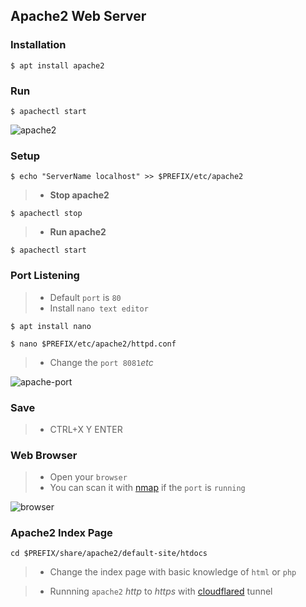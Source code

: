 ## Apache2 Web Server

### Installation
```
$ apt install apache2
```

### Run
```
$ apachectl start
```
![apache2](https://i.ibb.co/ZH9CRvR/apache2.jpg)


### Setup
```
$ echo "ServerName localhost" >> $PREFIX/etc/apache2
```

>* __Stop apache2__
```
$ apachectl stop
```

>* __Run apache2__
```
$ apachectl start
```

### Port Listening

>* Default `port` is `80`
>* Install `nano text editor`

```
$ apt install nano
```
```
$ nano $PREFIX/etc/apache2/httpd.conf
```

>* Change the `port 8081`_etc_

![apache-port](https://i.ibb.co/F8JZFKd/apacheport.jpg)

### Save

>* CTRL+X Y ENTER


### Web Browser

>* Open your `browser`
>* You can scan it with [nmap](../nmap) if the `port` is `running`

![browser](https://i.ibb.co/T8KVJRc/browser.jpg)

### Apache2 Index Page
```
cd $PREFIX/share/apache2/default-site/htdocs
```
>* Change the index page with basic knowledge of `html` or `php`

>* Runnning `apache2` _http_ to _https_ with [cloudflared](../cloudflared) tunnel
